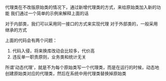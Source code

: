 
代理类在不改版原始类的情况下，通过新增代理类的方式，来给原始类加入新的功能
我们通过一个简单的示例来解释上面的话

对于内部类，我们可以采用同一接口的方式来实现代理
对于外部类的，一般采用继承的方式

上面的代码会有两个问题：
1. 代码入侵，将来换库改动会比较多，代价高
2. 违反单一职责原则，业务类和统计无关

所谓'动态代理'，就是不为每个原始类写一个代理类，而是在运行的时候，动态地创建原始类对应的代理类，然后在系统中用代理类替换掉原始类